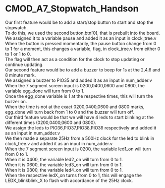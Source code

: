 # CMOD_A7_Stopwatch_Handson
Our first feature would be to add a start/stop button to start and stop the stopwatch.<br/>
To do this, we used the second button,btn[0], that is prebuilt into the board.<br/>
We assigned it to a variable pause and added it as an input in clock_tree.v <br/>
When the button is pressed momentarily, the pause button change from 0 to 1 for a moment, this changes a variable, flag, in clock_tree.v from either 0 to 1 or 1 to 0. <br/>
The flag will then act as a condition for the clock to stop updating or continue updating.<br/>
Our second feature would be to add a buzzer to beep for 1s at the 2,4,6 and 8 minute mark.<br/>
We assigned a buzzer to PIO35 and added it as an input in num_adder.v <br/>
When the 7 segment screen input is 0200,0400,0600 and 0800, the variable egg_done will turn from 0 to 1.<br/>
Once the egg_done variable is 1 at the respective times, this will turn the buzzer on.<br/>
When the time is not at the exact 0200,0400,0600 and 0800 marks, egg_done will turn back from 1 to 0 and the buzzer will turn off.<br/>
Our third feature would be that we will have 4 leds to start blinking at the different times (0200,0400,0600 and 0800).<br/>
We assign the leds to PIO36,PIO37,PIO38,PIO39 respectively and added it as an input in num_adder.v <br/>
We then made a separate 25Hz from a 500Hz clock for the led to blink in clock_tree.v and added it as an input in num_adder.v <br/>
When the 7 segment screen input is 0200, the variable led1_on will turn from 0 to 1. <br/>
When it is 0400, the variable led2_on will turn from 0 to 1. <br/>
When it is 0600, the variable led3_on will turn from 0 to 1. <br/>
When it is 0800, the variable led4_on will turn from 0 to 1. <br/>
When the respective ledX_on turns from 0 to 1, this will engage the LEDX_blinkblink_X to flash with accordance of the 25Hz clock. <br/>
